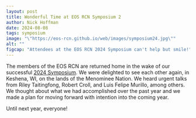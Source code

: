 ```yaml
---
layout: post
title: Wonderful Time at EOS RCN Symposium 2
author: Nick Hoffman
date: 2024-08-08
tags: symposium
image: "\"https://eos-rcn.github.io/web/images/symposium24.jpg\""
alt: ""
figcap: "Attendees at the EOS RCN 2024 Symposium can't help but smile!"
---
```


<style>
  img {
    width: 500px;
  }
  li {
    font-size:20px;
    color: #000;
  }
</style>

<div class="text-box-main">
<p> The members of the EOS RCN are returned home in the wake of our successful <a href="https://eos-rcn.github.io/web/symposium2024" target="_blank">2024 Symposium</a>. We were delighted to see each other again, 
  in Keshena, WI, on the lands of the Menominee Nation. We heard urgent talks from Riley Taitingfong, Robert Croll, and Luis Felipe Murillo, among others. We thought about what we had accomplished over the past
year and we made a plan for moving forward with intention into the coming year. </p>
  <p>Until next year, everyone!</p>
</div>
